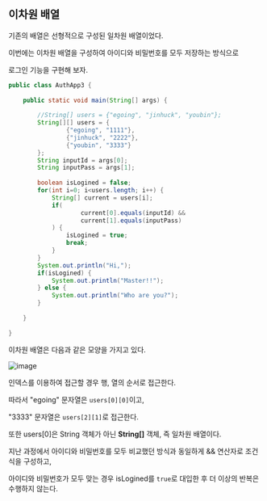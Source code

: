 ## 이차원 배열

기존의 배열은 선형적으로 구성된 일차원 배열이었다.

이번에는 이차원 배열을 구성하여 아이디와 비밀번호를 모두 저장하는 방식으로 

로그인 기능을 구현해 보자.

 
```java
public class AuthApp3 {
 
    public static void main(String[] args) {
         
        //String[] users = {"egoing", "jinhuck", "youbin"};
        String[][] users = {
                {"egoing", "1111"},
                {"jinhuck", "2222"},
                {"youbin", "3333"}
        };
        String inputId = args[0];
        String inputPass = args[1];
         
        boolean isLogined = false;
        for(int i=0; i<users.length; i++) {
            String[] current = users[i];
            if(
                    current[0].equals(inputId) && 
                    current[1].equals(inputPass)
            ) {
                isLogined = true;
                break;
            }
        }
        System.out.println("Hi,");
        if(isLogined) {
            System.out.println("Master!!");
        } else {
            System.out.println("Who are you?");
        }
 
    }
 
}
``` 

이차원 배열은 다음과 같은 모양을 가지고 있다.

 
![image](https://user-images.githubusercontent.com/88222461/146634725-fc8fd0e5-ae33-40bf-9b3a-7683fb14118b.png)



 

인덱스를 이용하여 접근할 경우 행, 열의 순서로 접근한다.

따라서 "egoing" 문자열은 `users[0][0]`이고,

"3333" 문자열은 `users[2][1]`로 접근한다.

 

또한 users[0]은 String 객체가 아닌 **String[]** 객체, 즉 일차원 배열이다.

 

지난 과정에서 아이디와 비밀번호를 모두 비교했던 방식과 동일하게 && 연산자로 조건식을 구성하고,

아이디와 비밀번호가 모두 맞는 경우 isLogined를 `true`로 대입한 후 더 이상의 반복은 수행하지 않는다. 


